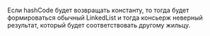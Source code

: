 Если hashCode будет возвращать константу, то тогда будет формироваться обычный LinkedList и тогда консьерж неверный результат, который будет соответствовать другому жильцу. 
